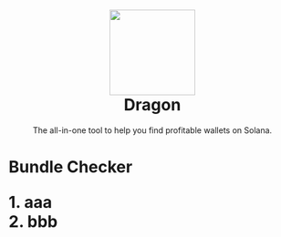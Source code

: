 <h1 align="center">
	<img src="https://i.imgur.com/Ok56fSu.png" width="150px"><br>
    Dragon
</h1>
<p align="center">
	The all-in-one tool to help you find profitable wallets on Solana.
</p>

<h1 align="left">
Bundle Checker
<p>
1. aaa<br>
2. bbb<br>
</p>
</h1>
